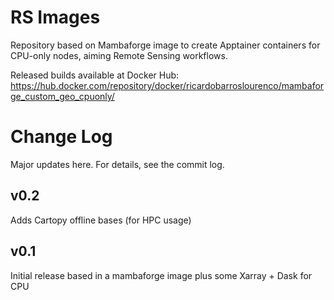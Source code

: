 # RS Images

Repository based on Mambaforge image to create Apptainer containers for CPU-only nodes, aiming Remote Sensing workflows.

Released builds available at Docker Hub: https://hub.docker.com/repository/docker/ricardobarroslourenco/mambaforge_custom_geo_cpuonly/

# Change Log
Major updates here. For details, see the commit log.
## v0.2 
Adds Cartopy offline bases (for HPC usage)

## v0.1 
Initial release based in a mambaforge image plus some Xarray + Dask for CPU